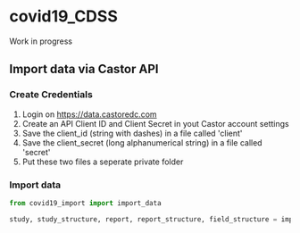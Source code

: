 # covid19_CDSS

Work in progress


## Import data via Castor API

### Create Credentials
1) Login on https://data.castoredc.com
2) Create an API Client ID and Client Secret in yout Castor account settings
3) Save the client_id (string with dashes) in a file called 'client'
4) Save the client_secret (long alphanumerical string) in a file called 'secret'
5) Put these two files a seperate private folder

### Import data
```python
from covid19_import import import_data

study, study_structure, report, report_structure, field_structure = import_data(PATH_TO_CREDENTIALS)
```
